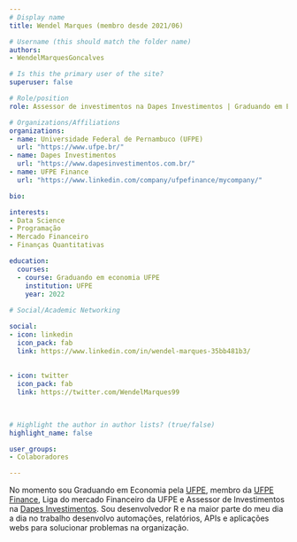 ```yaml
---
# Display name
title: Wendel Marques (membro desde 2021/06)

# Username (this should match the folder name)
authors:
- WendelMarquesGoncalves

# Is this the primary user of the site?
superuser: false

# Role/position
role: Assessor de investimentos na Dapes Investimentos | Graduando em Economia pela UFPE

# Organizations/Affiliations
organizations:
- name: Universidade Federal de Pernambuco (UFPE)
  url: "https://www.ufpe.br/"
- name: Dapes Investimentos
  url: "https://www.dapesinvestimentos.com.br/"
- name: UFPE Finance
  url: "https://www.linkedin.com/company/ufpefinance/mycompany/"

bio:

interests:
- Data Science
- Programação
- Mercado Financeiro
- Finanças Quantitativas

education:
  courses:
  - course: Graduando em economia UFPE
    institution: UFPE
    year: 2022
    
# Social/Academic Networking

social:
- icon: linkedin
  icon_pack: fab
  link: https://www.linkedin.com/in/wendel-marques-35bb481b3/
  
  
- icon: twitter
  icon_pack: fab
  link: https://twitter.com/WendelMarques99
  
  

# Highlight the author in author lists? (true/false)
highlight_name: false

user_groups:
- Colaboradores

---
```


No momento sou Graduando em Economia pela [UFPE](https://www.ufpe.br/), membro da [UFPE Finance](https://www.linkedin.com/company/ufpefinance/mycompany/), Liga do mercado Financeiro da UFPE e Assessor de Investimentos na [Dapes Investimentos](https://www.dapesinvestimentos.com.br/). Sou desenvolvedor R e na maior parte do meu dia a dia no trabalho desenvolvo automações, relatórios, APIs e aplicações webs para solucionar problemas na organização.